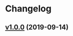 # Changelog

## [v1.0.0](https://github.com/k1LoW/duration/compare/a010cf226a10...v1.0.0) (2019-09-14)

